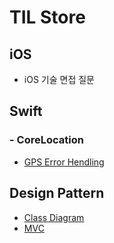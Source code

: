 # TIL Store

## iOS
- iOS 기술 면접 질문

## Swift

### - CoreLocation
- [GPS Error Hendling](Swift/CoreLocation/GPSErrorHandling.md)

## Design Pattern
- [Class Diagram](DesignPattern/ClassDiagram/README.md)
- [MVC](DesignPattern/StructuralDesignPattern/README.md)


